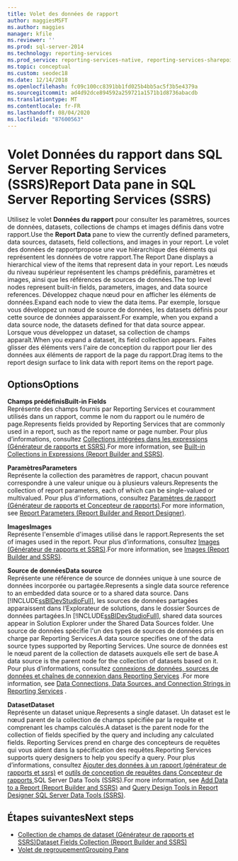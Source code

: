 ```yaml
---
title: Volet des données de rapport
author: maggiesMSFT
ms.author: maggies
manager: kfile
ms.reviewer: ''
ms.prod: sql-server-2014
ms.technology: reporting-services
ms.prod_service: reporting-services-native, reporting-services-sharepoint
ms.topic: conceptual
ms.custom: seodec18
ms.date: 12/14/2018
ms.openlocfilehash: fc09c100cc8391bb1fd025b4bb5ac5f3b5e4379a
ms.sourcegitcommit: ad4d92dce894592a259721a1571b1d8736abacdb
ms.translationtype: MT
ms.contentlocale: fr-FR
ms.lasthandoff: 08/04/2020
ms.locfileid: "87600563"
---
```

# <a name="report-data-pane-in-sql-server-reporting-services-ssrs"></a><span data-ttu-id="4e7dd-102">Volet Données du rapport dans SQL Server Reporting Services (SSRS)</span><span class="sxs-lookup"><span data-stu-id="4e7dd-102">Report Data pane in SQL Server Reporting Services (SSRS)</span></span>

  <span data-ttu-id="4e7dd-103">Utilisez le volet **Données du rapport** pour consulter les paramètres, sources de données, datasets, collections de champs et images définis dans votre rapport.</span><span class="sxs-lookup"><span data-stu-id="4e7dd-103">Use the **Report Data** pane to view the currently defined parameters, data sources, datasets, field collections, and images in your report.</span></span> <span data-ttu-id="4e7dd-104">Le volet des données de rapportpropose une vue hiérarchique des éléments qui représentent les données de votre rapport.</span><span class="sxs-lookup"><span data-stu-id="4e7dd-104">The Report Dane displays a hierarchical view of the items that represent data in your report.</span></span> <span data-ttu-id="4e7dd-105">Les nœuds du niveau supérieur représentent les champs prédéfinis, paramètres et images, ainsi que les références de sources de données.</span><span class="sxs-lookup"><span data-stu-id="4e7dd-105">The top level nodes represent built-in fields, parameters, images, and data source references.</span></span> <span data-ttu-id="4e7dd-106">Développez chaque nœud pour en afficher les éléments de données.</span><span class="sxs-lookup"><span data-stu-id="4e7dd-106">Expand each node to view the data items.</span></span> <span data-ttu-id="4e7dd-107">Par exemple, lorsque vous développez un nœud de source de données, les datasets définis pour cette source de données apparaissent.</span><span class="sxs-lookup"><span data-stu-id="4e7dd-107">For example, when you expand a data source node, the datasets defined for that data source appear.</span></span> <span data-ttu-id="4e7dd-108">Lorsque vous développez un dataset, sa collection de champs apparaît.</span><span class="sxs-lookup"><span data-stu-id="4e7dd-108">When you expand a dataset, its field collection appears.</span></span> <span data-ttu-id="4e7dd-109">Faites glisser des éléments vers l'aire de conception du rapport pour lier des données aux éléments de rapport de la page du rapport.</span><span class="sxs-lookup"><span data-stu-id="4e7dd-109">Drag items to the report design surface to link data with report items on the report page.</span></span>  
  
## <a name="options"></a><span data-ttu-id="4e7dd-110">Options</span><span class="sxs-lookup"><span data-stu-id="4e7dd-110">Options</span></span>

 <span data-ttu-id="4e7dd-111">**Champs prédéfinis**</span><span class="sxs-lookup"><span data-stu-id="4e7dd-111">**Built-in Fields**</span></span>  
 <span data-ttu-id="4e7dd-112">Représente des champs fournis par Reporting Services et couramment utilisés dans un rapport, comme le nom du rapport ou le numéro de page.</span><span class="sxs-lookup"><span data-stu-id="4e7dd-112">Represents fields provided by Reporting Services that are commonly used in a report, such as the report name or page number.</span></span> <span data-ttu-id="4e7dd-113">Pour plus d’informations, consultez [Collections intégrées dans les expressions &#40;Générateur de rapports et SSRS&#41;](../report-design/built-in-collections-in-expressions-report-builder.md).</span><span class="sxs-lookup"><span data-stu-id="4e7dd-113">For more information, see [Built-in Collections in Expressions &#40;Report Builder and SSRS&#41;](../report-design/built-in-collections-in-expressions-report-builder.md).</span></span>  
  
 <span data-ttu-id="4e7dd-114">**Paramètres**</span><span class="sxs-lookup"><span data-stu-id="4e7dd-114">**Parameters**</span></span>  
 <span data-ttu-id="4e7dd-115">Représente la collection des paramètres de rapport, chacun pouvant correspondre à une valeur unique ou à plusieurs valeurs.</span><span class="sxs-lookup"><span data-stu-id="4e7dd-115">Represents the collection of report parameters, each of which can be single-valued or multivalued.</span></span> <span data-ttu-id="4e7dd-116">Pour plus d'informations, consultez [Paramètres de rapport &#40;Générateur de rapports et Concepteur de rapports&#41;](../report-design/report-parameters-report-builder-and-report-designer.md).</span><span class="sxs-lookup"><span data-stu-id="4e7dd-116">For more information, see [Report Parameters &#40;Report Builder and Report Designer&#41;](../report-design/report-parameters-report-builder-and-report-designer.md).</span></span>  
  
 <span data-ttu-id="4e7dd-117">**Images**</span><span class="sxs-lookup"><span data-stu-id="4e7dd-117">**Images**</span></span>  
 <span data-ttu-id="4e7dd-118">Représente l'ensemble d'images utilisé dans le rapport.</span><span class="sxs-lookup"><span data-stu-id="4e7dd-118">Represents the set of images used in the report.</span></span> <span data-ttu-id="4e7dd-119">Pour plus d’informations, consultez [Images &#40;Générateur de rapports et SSRS&#41;](../report-design/images-report-builder-and-ssrs.md).</span><span class="sxs-lookup"><span data-stu-id="4e7dd-119">For more information, see [Images &#40;Report Builder and SSRS&#41;](../report-design/images-report-builder-and-ssrs.md).</span></span>  
  
 <span data-ttu-id="4e7dd-120">**Source de données**</span><span class="sxs-lookup"><span data-stu-id="4e7dd-120">**Data source**</span></span>  
 <span data-ttu-id="4e7dd-121">Représente une référence de source de données unique à une source de données incorporée ou partagée.</span><span class="sxs-lookup"><span data-stu-id="4e7dd-121">Represents a single data source reference to an embedded data source or to a shared data source.</span></span> <span data-ttu-id="4e7dd-122">Dans [!INCLUDE[ssBIDevStudioFull](../../includes/ssbidevstudiofull-md.md)], les sources de données partagées apparaissent dans l’Explorateur de solutions, dans le dossier Sources de données partagées.</span><span class="sxs-lookup"><span data-stu-id="4e7dd-122">In [!INCLUDE[ssBIDevStudioFull](../../includes/ssbidevstudiofull-md.md)], shared data sources appear in Solution Explorer under the Shared Data Sources folder.</span></span> <span data-ttu-id="4e7dd-123">Une source de données spécifie l'un des types de sources de données pris en charge par Reporting Services.</span><span class="sxs-lookup"><span data-stu-id="4e7dd-123">A data source specifies one of the data source types supported by Reporting Services.</span></span> <span data-ttu-id="4e7dd-124">Une source de données est le nœud parent de la collection de datasets auxquels elle sert de base.</span><span class="sxs-lookup"><span data-stu-id="4e7dd-124">A data source is the parent node for the collection of datasets based on it.</span></span> <span data-ttu-id="4e7dd-125">Pour plus d’informations, consultez [connexions de données, sources de données et chaînes de connexion dans Reporting Services](../data-connections-data-sources-and-connection-strings-in-reporting-services.md) .</span><span class="sxs-lookup"><span data-stu-id="4e7dd-125">For more information, see [Data Connections, Data Sources, and Connection Strings in Reporting Services](../data-connections-data-sources-and-connection-strings-in-reporting-services.md) .</span></span>  
  
 <span data-ttu-id="4e7dd-126">**Dataset**</span><span class="sxs-lookup"><span data-stu-id="4e7dd-126">**Dataset**</span></span>  
 <span data-ttu-id="4e7dd-127">Représente un dataset unique.</span><span class="sxs-lookup"><span data-stu-id="4e7dd-127">Represents a single dataset.</span></span> <span data-ttu-id="4e7dd-128">Un dataset est le nœud parent de la collection de champs spécifiée par la requête et comprenant les champs calculés.</span><span class="sxs-lookup"><span data-stu-id="4e7dd-128">A dataset is the parent node for the collection of fields specified by the query and including any calculated fields.</span></span> <span data-ttu-id="4e7dd-129">Reporting Services prend en charge des concepteurs de requêtes qui vous aident dans la spécification des requêtes.</span><span class="sxs-lookup"><span data-stu-id="4e7dd-129">Reporting Services supports query designers to help you specify a query.</span></span> <span data-ttu-id="4e7dd-130">Pour plus d’informations, consultez [Ajouter des données à un rapport &#40;générateur de rapports et ssrs&#41;](report-datasets-ssrs.md) et [outils de conception de requêtes dans Concepteur de rapports ](query-design-tools-ssrs.md)SQL Server Data Tools &#40;SSRS&#41;.</span><span class="sxs-lookup"><span data-stu-id="4e7dd-130">For more information, see [Add Data to a Report &#40;Report Builder and SSRS&#41;](report-datasets-ssrs.md) and [Query Design Tools in Report Designer SQL Server Data Tools &#40;SSRS&#41;](query-design-tools-ssrs.md).</span></span>  
  
## <a name="next-steps"></a><span data-ttu-id="4e7dd-131">Étapes suivantes</span><span class="sxs-lookup"><span data-stu-id="4e7dd-131">Next steps</span></span>

 - [<span data-ttu-id="4e7dd-132">Collection de champs de dataset &#40;Générateur de rapports et SSRS&#41;</span><span class="sxs-lookup"><span data-stu-id="4e7dd-132">Dataset Fields Collection &#40;Report Builder and SSRS&#41;</span></span>](dataset-fields-collection-report-builder-and-ssrs.md)
 - [<span data-ttu-id="4e7dd-133">Volet de regroupement</span><span class="sxs-lookup"><span data-stu-id="4e7dd-133">Grouping Pane</span></span>](../tools/grouping-pane.md)